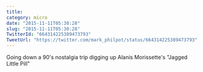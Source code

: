 ```yaml
---
title: 
category: micro
date: "2015-11-11T05:30:28"
slug: "2015-11-11T05:30:28"
TwitterId: "664314225389473793"
TweetUrl: "https://twitter.com/mark_philpot/status/664314225389473793"
---
```


Going down a 90's nostalgia trip digging up Alanis Morissette's "Jagged Little
Pill"
